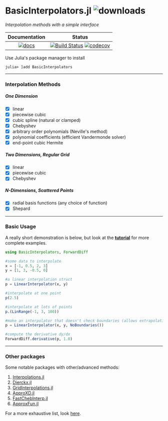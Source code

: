 # BasicInterpolators.jl ![downloads](https://shields.io/endpoint?url=https://pkgs.genieframework.com/api/v1/badge/BasicInterpolators)

*Interpolation methods with a simple interface*

| Documentation | Status |
| :-----------: | :----: |
| [![docs](https://img.shields.io/badge/docs-latest-blue.svg)](https://markmbaum.github.io/BasicInterpolators.jl/dev)  | [![Build Status](https://github.com/markmbaum/BasicInterpolators.jl/workflows/CI/badge.svg)](https://github.com/markmbaum/BasicInterpolators.jl/actions) [![codecov](https://codecov.io/gh/markmbaum/BasicInterpolators.jl/branch/main/graph/badge.svg?token=yRg33tFcL3)](https://codecov.io/gh/markmbaum/BasicInterpolators.jl)  |


Use Julia's package manager to install
```
julia> ]add BasicInterpolators
```

-----

### Interpolation Methods

##### One Dimension

- [x] linear
- [x] piecewise cubic
- [x] cubic spline (natural or clamped)
- [x] Chebyshev
- [x] arbitrary order polynomials (Neville's method)
- [x] polynomial coefficients (efficient Vandermonde solver)
- [x] end-point cubic Hermite

##### Two Dimensions, Regular Grid

- [x] linear
- [x] piecewise cubic
- [x] Chebyshev

##### N-Dimensions, Scattered Points

- [x] radial basis functions (any choice of function)
- [x] Shepard

-----

### Basic Usage

A really short demonstration is below, but look at the [**tutorial**](https://markmbaum.github.io/BasicInterpolators.jl/dev/tutorial/) for more complete examples.

```julia
using BasicInterpolators, ForwardDiff

#some data to interpolate
x = [-1, 0.5, 2, 3]
y = [1, 3, -0.5, 0]

#a linear interpolation struct
p = LinearInterpolator(x, y)

#interpolate at one point
p(2.5)

#interpolate at lots of points
p.(LinRange(-1, 3, 100))

#make an interpolator that doesn't check boundaries (allows extrapolation)
p = LinearInterpolator(x, y, NoBoundaries())

#compute the derivative dy/dx
ForwardDiff.derivative(p, 1.0)
```

-----

### Other packages

Some notable packages with other/advanced methods:

1. [Interpolations.jl](https://github.com/JuliaMath/Interpolations.jl)
2. [Dierckx.jl](https://github.com/kbarbary/Dierckx.jl)
3. [GridInterpolations.jl](https://github.com/sisl/GridInterpolations.jl)
4. [ApproXD.jl](https://github.com/floswald/ApproXD.jl)
5. [FastChebInterp.jl](https://github.com/stevengj/FastChebInterp.jl)
6. [ApproxFun.jl](https://github.com/JuliaApproximation/ApproxFun.jl)

For a more exhaustive list, look [here](https://github.com/JuliaMath/Interpolations.jl#other-interpolation-packages).